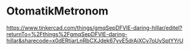 # OtomatikMetronom

https://www.tinkercad.com/things/gmqSepDFVlE-daring-hillar/editel?returnTo=%2Fthings%2FgmqSepDFVlE-daring-hillar&sharecode=x0dERtjarLnRbCXJdek67yvE5drAiXCy7oUySptYYrU


